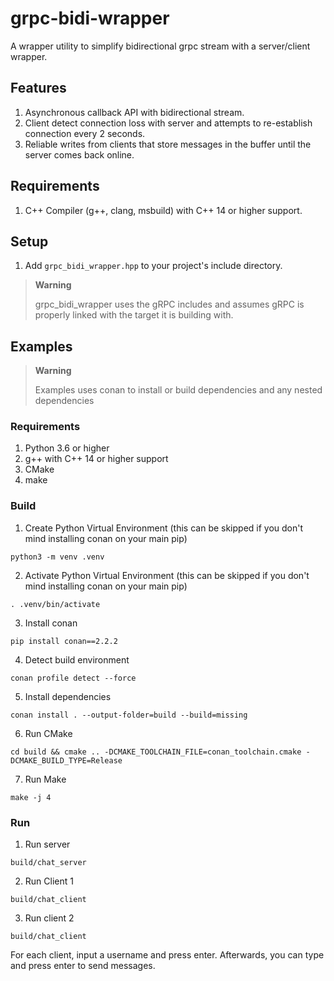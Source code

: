 # grpc-bidi-wrapper
A wrapper utility to simplify bidirectional grpc stream with a server/client wrapper.

## Features
1. Asynchronous callback API with bidirectional stream.
2. Client detect connection loss with server and attempts to re-establish connection every 2 seconds.
3. Reliable writes from clients that store messages in the buffer until the server comes back online.

## Requirements
1. C++ Compiler (g++, clang, msbuild) with C++ 14 or higher support. 

## Setup
1. Add `grpc_bidi_wrapper.hpp` to your project's include directory.
> **Warning**
>
> grpc_bidi_wrapper uses the gRPC includes and assumes gRPC is properly linked with the target it is building with. 

## Examples

> **Warning**
>
> Examples uses conan to install or build dependencies and any nested dependencies

### Requirements
1. Python 3.6 or higher
2. g++ with C++ 14 or higher support
3. CMake
4. make

### Build
1. Create Python Virtual Environment (this can be skipped if you don't mind installing conan on your main pip)
```
python3 -m venv .venv
```

2. Activate Python Virtual Environment (this can be skipped if you don't mind installing conan on your main pip)
```
. .venv/bin/activate
```

3. Install conan
```
pip install conan==2.2.2
```

4. Detect build environment
```
conan profile detect --force
```

5. Install dependencies
```
conan install . --output-folder=build --build=missing
```

6. Run CMake
```
cd build && cmake .. -DCMAKE_TOOLCHAIN_FILE=conan_toolchain.cmake -DCMAKE_BUILD_TYPE=Release
```

7. Run Make
```
make -j 4
```

### Run

1. Run server
```
build/chat_server
```

2. Run Client 1
```
build/chat_client
```

3. Run client 2
```
build/chat_client
```

For each client, input a username and press enter.
Afterwards, you can type and press enter to send messages.